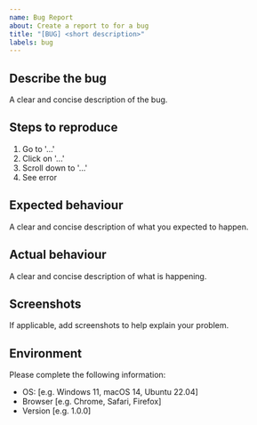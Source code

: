 ```yaml
---
name: Bug Report
about: Create a report to for a bug
title: "[BUG] <short description>"
labels: bug
---
```


## Describe the bug
A clear and concise description of the bug.

## Steps to reproduce
1. Go to '...'
2. Click on '...'
3. Scroll down to '...'
4. See error

## Expected behaviour
A clear and concise description of what you expected to happen.

## Actual behaviour
A clear and concise description of what is happening.

<!-- Remove section if not needed -->
## Screenshots
If applicable, add screenshots to help explain your problem.

## Environment
Please complete the following information:
- OS: [e.g. Windows 11, macOS 14, Ubuntu 22.04]
- Browser [e.g. Chrome, Safari, Firefox]
- Version [e.g. 1.0.0]
